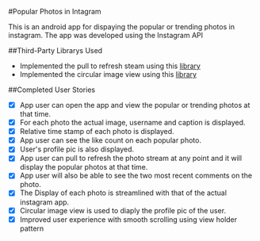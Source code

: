 #Popular Photos in Intagram

This is an android app for dispaying the popular or trending photos in instagram.
The app was developed using the Instagram API <insert api here>

##Third-Party Librarys Used
 * Implemented the pull to refresh steam using this [library](https://github.com/erikwt/PullToRefresh-ListView)
 * Implemented the circular image view using this [library](https://github.com/lopspower/CircularImageView)

##Completed User Stories
  * [x] App user can open the app and view the popular or trending photos at that time.
  * [x] For each photo the actual image, username and caption is displayed.
  * [x] Relative time stamp of each photo is displayed.
  * [x] App user can see the like count on each popular photo.
  * [x] User's profile pic is also displayed.
  * [x] App user can pull to refresh the photo stream at any point and it will display the popular photos at that time.
  * [x] App user will also be able to see the two most recent comments on the photo.
  * [x] The Display of each photo is streamlined with that of the actual instagram app.
  * [x] Circular image view is used to diaply the profile pic of the user.
  * [x] Improved user experience with smooth scrolling using view holder pattern
